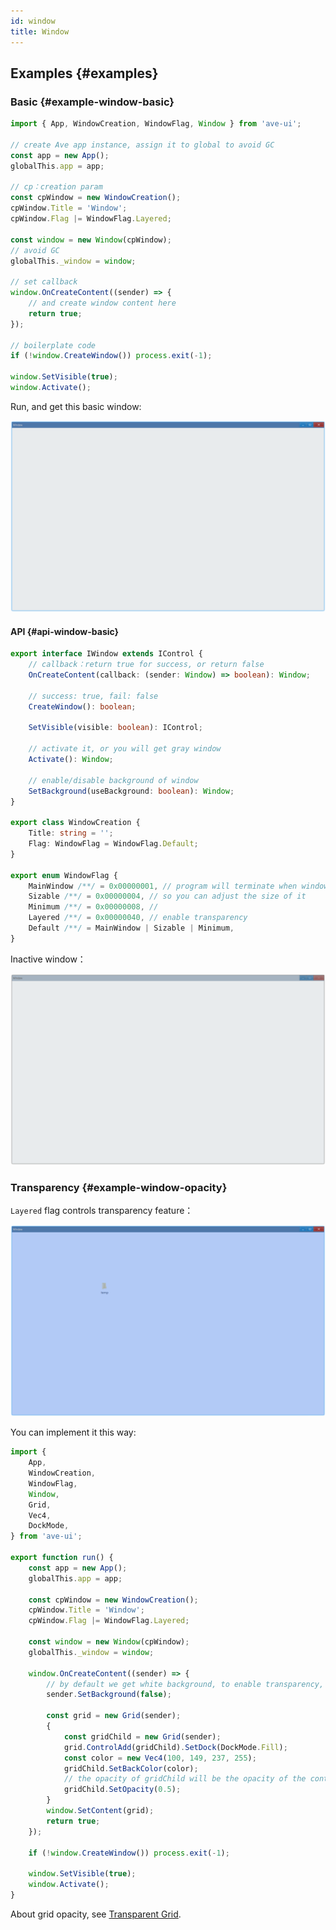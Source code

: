 ```yaml
---
id: window
title: Window
---
```


## Examples {#examples}

### Basic {#example-window-basic}

```ts
import { App, WindowCreation, WindowFlag, Window } from 'ave-ui';

// create Ave app instance, assign it to global to avoid GC
const app = new App();
globalThis.app = app;

// cp：creation param
const cpWindow = new WindowCreation();
cpWindow.Title = 'Window';
cpWindow.Flag |= WindowFlag.Layered;

const window = new Window(cpWindow);
// avoid GC
globalThis._window = window;

// set callback
window.OnCreateContent((sender) => {
    // and create window content here
    return true;
});

// boilerplate code
if (!window.CreateWindow()) process.exit(-1);

window.SetVisible(true);
window.Activate();
```

Run, and get this basic window:

![window basic](./assets/window-basic.png)

#### API {#api-window-basic}

```ts
export interface IWindow extends IControl {
    // callback：return true for success, or return false
    OnCreateContent(callback: (sender: Window) => boolean): Window;

    // success: true, fail: false
    CreateWindow(): boolean;

    SetVisible(visible: boolean): IControl;

    // activate it, or you will get gray window
    Activate(): Window;

    // enable/disable background of window
    SetBackground(useBackground: boolean): Window;
}

export class WindowCreation {
    Title: string = '';
    Flag: WindowFlag = WindowFlag.Default;
}

export enum WindowFlag {
    MainWindow /**/ = 0x00000001, // program will terminate when window created with this flag closed
    Sizable /**/ = 0x00000004, // so you can adjust the size of it
    Minimum /**/ = 0x00000008, //
    Layered /**/ = 0x00000040, // enable transparency
    Default /**/ = MainWindow | Sizable | Minimum,
}
```

Inactive window：

![window not active](./assets/window-not-active.png)

### Transparency {#example-window-opacity}

`Layered` flag controls transparency feature：

![window opacity](./assets/window-opacity.png)

You can implement it this way:

```ts {24,33}
import {
    App,
    WindowCreation,
    WindowFlag,
    Window,
    Grid,
    Vec4,
    DockMode,
} from 'ave-ui';

export function run() {
    const app = new App();
    globalThis.app = app;

    const cpWindow = new WindowCreation();
    cpWindow.Title = 'Window';
    cpWindow.Flag |= WindowFlag.Layered;

    const window = new Window(cpWindow);
    globalThis._window = window;

    window.OnCreateContent((sender) => {
        // by default we get white background, to enable transparency, we disable it here
        sender.SetBackground(false);

        const grid = new Grid(sender);
        {
            const gridChild = new Grid(sender);
            grid.ControlAdd(gridChild).SetDock(DockMode.Fill);
            const color = new Vec4(100, 149, 237, 255);
            gridChild.SetBackColor(color);
            // the opacity of gridChild will be the opacity of the content of window
            gridChild.SetOpacity(0.5);
        }
        window.SetContent(grid);
        return true;
    });

    if (!window.CreateWindow()) process.exit(-1);

    window.SetVisible(true);
    window.Activate();
}
```

About grid opacity, see [Transparent Grid](layout#example-grid-opacity).
